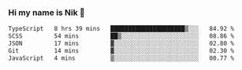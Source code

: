 ### Hi my name is Nik 👋

<!--
**NikDoe/NikDoe** is a ✨ _special_ ✨ repository because its `README.md` (this file) appears on your GitHub profile.

Here are some ideas to get you started:

- 🔭 I’m currently working on ...
- 🌱 I’m currently learning ...
- 👯 I’m looking to collaborate on ...
- 🤔 I’m looking for help with ...
- 💬 Ask me about ...
- 📫 How to reach me: ...
- 😄 Pronouns: ...
- ⚡ Fun fact: ...
-->

<!--START_SECTION:waka-->

```txt
TypeScript   8 hrs 39 mins   █████████████████████▒░░░   84.92 %
SCSS         54 mins         ██▒░░░░░░░░░░░░░░░░░░░░░░   08.86 %
JSON         17 mins         ▓░░░░░░░░░░░░░░░░░░░░░░░░   02.80 %
Git          14 mins         ▓░░░░░░░░░░░░░░░░░░░░░░░░   02.30 %
JavaScript   4 mins          ▒░░░░░░░░░░░░░░░░░░░░░░░░   00.77 %
```

<!--END_SECTION:waka-->
